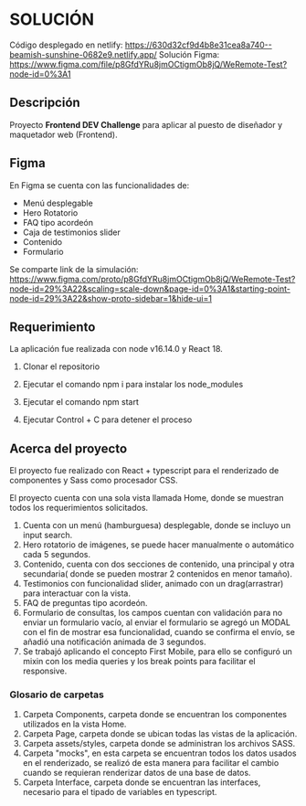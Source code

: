 # SOLUCIÓN

Código desplegado en netlify: https://630d32cf9d4b8e31cea8a740--beamish-sunshine-0682e9.netlify.app/
Solución Figma: https://www.figma.com/file/p8GfdYRu8jmOCtigmOb8jQ/WeRemote-Test?node-id=0%3A1

## Descripción

Proyecto **Frontend DEV Challenge** para aplicar al puesto de diseñador y maquetador web (Frontend).

## Figma

En Figma se cuenta con las funcionalidades de:

- Menú desplegable
- Hero Rotatorio
- FAQ tipo acordeón
- Caja de testimonios slider
- Contenido
- Formulario

Se comparte link de la simulación: https://www.figma.com/proto/p8GfdYRu8jmOCtigmOb8jQ/WeRemote-Test?node-id=29%3A22&scaling=scale-down&page-id=0%3A1&starting-point-node-id=29%3A22&show-proto-sidebar=1&hide-ui=1

## Requerimiento

La aplicación fue realizada con node v16.14.0 y React 18.

1. Clonar el repositorio

2. Ejecutar el comando npm i para instalar los node_modules

3. Ejecutar el comando npm start

4. Ejecutar Control + C para detener el proceso

## Acerca del proyecto

El proyecto fue realizado con React + typescript para el renderizado de componentes y Sass como procesador CSS.

El proyecto cuenta con una sola vista llamada Home, donde se muestran todos los requerimientos solicitados.

1. Cuenta con un menú (hamburguesa) desplegable, donde se incluyo un input search.
2. Hero rotatorio de imágenes, se puede hacer manualmente o automático cada 5 segundos.
3. Contenido, cuenta con dos secciones de contenido, una principal y otra secundaria( donde se pueden mostrar 2
   contenidos en menor tamaño).
4. Testimonios con funcionalidad slider, animado con un drag(arrastrar) para interactuar con la vista.
5. FAQ de preguntas tipo acordeón.
6. Formulario de consultas, los campos cuentan con validación para no enviar un formulario vacío, al enviar el formulario
   se agregó un MODAL con el fin de mostrar esa funcionalidad, cuando se confirma el envío, se añadió una notificación animada de 3 segundos.
7. Se trabajó aplicando el concepto First Mobile, para ello se configuró un mixin con los media queries y los break points
   para facilitar el responsive.

### Glosario de carpetas

1. Carpeta Components, carpeta donde se encuentran los componentes utilizados en la vista Home.
2. Carpeta Page, carpeta donde se ubican todas las vistas de la aplicación.
3. Carpeta assets/styles, carpeta donde se administran los archivos SASS.
4. Carpeta "mocks", en esta carpeta se encuentran todos los datos usados en el renderizado, se realizó de
   esta manera para facilitar el cambio cuando se requieran renderizar datos de una base de datos.
5. Carpeta Interface, carpeta donde se encuentran las interfaces, necesario para el tipado de variables en typescript.
